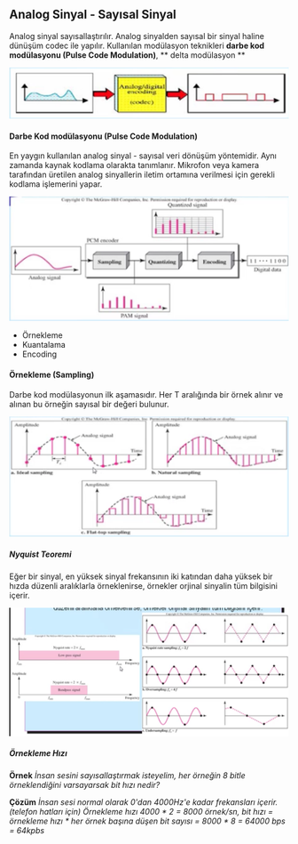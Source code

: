 Analog Sinyal - Sayısal Sinyal
-----

Analog sinyal sayısallaştırılır. Analog sinyalden sayısal bir sinyal haline dünüşüm codec ile yapılır. Kullanılan modülasyon teknikleri **darbe kod modülasyonu (Pulse Code Modulation)**, ** delta modülasyon **

![](analog-digital-codec.png)

#### Darbe Kod modülasyonu (Pulse Code Modulation)

En yaygın kullanılan analog sinyal - sayısal veri dönüşüm yöntemidir. Aynı zamanda kaynak kodlama olarakta tanımlanır. Mikrofon veya kamera tarafından üretilen analog sinyallerin iletim ortamına verilmesi için gerekli kodlama işlemerini yapar.

![](pcm.png)

* Örnekleme
* Kuantalama
* Encoding

#### Örnekleme (Sampling)
Darbe kod modülasyonun ilk aşamasıdır. Her T aralığında bir örnek alınır ve alınan bu örneğin sayısal bir değeri bulunur. 

![](sampling.png)

##### Nyquist Teoremi
Eğer bir sinyal, en yüksek sinyal frekansının iki katından daha yüksek bir hızda düzenli aralıklarla örneklenirse, örnekler orjinal sinyalin tüm bilgisini içerir.

![](nyquist.png)

##### Örnekleme Hızı
**Örnek** _İnsan sesini sayısallaştırmak isteyelim, her örneğin 8 bitle örneklendiğini varsayarsak bit hızı nedir?_

**Çözüm** _İnsan sesi normal olarak 0'dan 4000Hz'e kadar frekansları içerir. (telefon hatları için) Örnekleme hızı 4000 * 2 = 8000 örnek/sn, bit hızı = örnekleme hızı * her örnek başına düşen bit sayısı = 8000 * 8 = 64000 bps = 64kpbs_